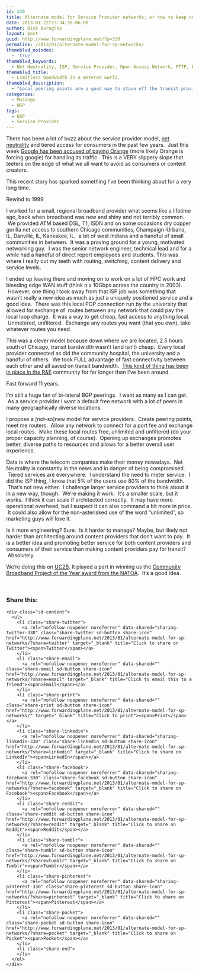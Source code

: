 ```yaml
---
id: 330
title: Alternate model for Service Provider networks; or how to keep net neutrality intact
date: 2013-01-22T23:34:38-06:00
author: Nick Buraglio
layout: post
guid: http://www.forwardingplane.net/?p=330
permalink: /2013/01/alternate-model-for-sp-networks/
themeblvd_noindex:
  - 'true'
themeblvd_keywords:
  - Net Neutrality, ISP, Service Provider, Open Access Network, FTTP, FTTH, UC2B, BGP
themeblvd_title:
  - Limitless bandwidth in a metered world.
themeblvd_description:
  - "Local peering points are a good way to stave off the transit providers from metering all of the content that consumers want to see.  Let's re-think how we do internet service delivery.  "
categories:
  - Musings
  - NSP
tags:
  - NSP
  - Service Provider
---
```

There has been a lot of buzz about the service provider model, <a href="http://en.wikipedia.org/wiki/Net_neutrality" target="_blank">net neutrality</a> and tiered access for consumers in the past few years.  Just this week <a href="http://www.theverge.com/2013/1/19/3894182/french-isp-orange-says-google-pays-to-send-traffic" target="_blank">Google has been accused of paying Orange</a> (more likely Orange is forcing google) for handling its traffic.  This is a VERY slippery slope that teeters on the edge of what we all want to avoid as consumers or content creators.

This recent story has sparked something I&#8217;ve been thinking about for a very long time.

Rewind to 1999.

I worked for a small, regional broadband provider what seems like a lifetime ago, back when broadband was new and shiny and not terribly common.  We provided ATM based DSL, T1, ISDN and on some occasions dry copper gorilla net access to southern Chicago communities, Champaign-Urbana, IL, Danville, IL, Kankakee, IL,  a bit of west Indiana and a handful of small communities in between.  It was a proving ground for a young, motivated networking guy.  I was the senior network engineer, technical lead and for a while had a handful of direct report employees and students. This was where I really cut my teeth with routing, switching, content delivery and service levels.

I ended up leaving there and moving on to work on a lot of HPC work and bleeding edge WAN stuff (think n x 10Gbps across the country in 2003).  However, one thing I took away from that ISP job was something that wasn&#8217;t really a new idea as much as just a uniquely positioned service and a good idea.  There was this local POP connection run by the university that allowed for exchange of  routes between any network that could pay the local loop charge.  It was a way to get cheap, fast access to anything local.  Unmetered, unfiltered.  Exchange any routes you want (that you own), take whatever routes you need.

This was a clever model because down where we are located, 2.5 hours south of Chicago, transit bandwidth wasn&#8217;t (and isn&#8217;t) cheap.  Every local provider connected as did the community hospital, the university and a handful of others.  We took FULL advantage of fast connectivity between each other and all saved on transit bandwidth.  <a href="http://en.wikipedia.org/wiki/National_research_and_education_network" target="_blank">This kind of thing has been in place in the R&E</a> community for far longer than I&#8217;ve been around.

Fast forward 11 years.

I&#8217;m still a huge fan of bi-lateral BGP peerings.  I want as many as I can get.  As a service provider I want a default free network with a lot of peers in many geographically diverse locations.

I propose a [not-so]new model for service providers.  Create peering points, meet me routers.  Allow any network to connect for a port fee and exchange local routes.  Make these local routes free, unlimited and unfiltered (do your proper capacity planning, of course).  Opening up exchanges promotes better, diverse paths to resources and allows for a better overall user experience.

Data is where the telecom companies make their money nowadays.  Net Neutrality is constantly in the news and in danger of being compromised.  Tiered services are everywhere.  I understand the need to meter service.  I did the ISP thing, I know that 5% of the users use 80% of the bandwidth.  That&#8217;s not new either.  I challenge larger service providers to think about it in a new way, though.  We&#8217;re making it work.  It&#8217;s a smaller scale, but it works.  I think it can scale if architected correctly.  It may have more operational overhead, but I suspect it can also command a bit more in price.  It could also allow for the non-asterisked use of the word &#8220;unlimited&#8221;, so marketing guys will love it.

<div>
  Is it more engineering? Sure.  Is it harder to manage? Maybe, but likely not harder than architecting around content providers that don&#8217;t want to pay.  It is a better idea and promoting better service for both content providers and consumers of their service than making content providers pay for transit?  Absolutely.
</div>

We&#8217;re doing this on <a href="http://uc2b.net" target="_blank">UC2B</a>. It played a part in winning us the <a href="http://www.natoa.org/2012/09/natoa-announces-recipients-of-4.html" target="_blank">Community Broadband Project of the Year award from the NATOA</a>.  It&#8217;s a good idea.

&nbsp;

<div class="sharedaddy sd-sharing-enabled">
  <div class="robots-nocontent sd-block sd-social sd-social-icon-text sd-sharing">
    <h3 class="sd-title">
      Share this:
    </h3>
    
    <div class="sd-content">
      <ul>
        <li class="share-twitter">
          <a rel="nofollow noopener noreferrer" data-shared="sharing-twitter-330" class="share-twitter sd-button share-icon" href="http://www.forwardingplane.net/2013/01/alternate-model-for-sp-networks/?share=twitter" target="_blank" title="Click to share on Twitter"><span>Twitter</span></a>
        </li>
        <li class="share-email">
          <a rel="nofollow noopener noreferrer" data-shared="" class="share-email sd-button share-icon" href="http://www.forwardingplane.net/2013/01/alternate-model-for-sp-networks/?share=email" target="_blank" title="Click to email this to a friend"><span>Email</span></a>
        </li>
        <li class="share-print">
          <a rel="nofollow noopener noreferrer" data-shared="" class="share-print sd-button share-icon" href="http://www.forwardingplane.net/2013/01/alternate-model-for-sp-networks/" target="_blank" title="Click to print"><span>Print</span></a>
        </li>
        <li class="share-linkedin">
          <a rel="nofollow noopener noreferrer" data-shared="sharing-linkedin-330" class="share-linkedin sd-button share-icon" href="http://www.forwardingplane.net/2013/01/alternate-model-for-sp-networks/?share=linkedin" target="_blank" title="Click to share on LinkedIn"><span>LinkedIn</span></a>
        </li>
        <li class="share-facebook">
          <a rel="nofollow noopener noreferrer" data-shared="sharing-facebook-330" class="share-facebook sd-button share-icon" href="http://www.forwardingplane.net/2013/01/alternate-model-for-sp-networks/?share=facebook" target="_blank" title="Click to share on Facebook"><span>Facebook</span></a>
        </li>
        <li class="share-reddit">
          <a rel="nofollow noopener noreferrer" data-shared="" class="share-reddit sd-button share-icon" href="http://www.forwardingplane.net/2013/01/alternate-model-for-sp-networks/?share=reddit" target="_blank" title="Click to share on Reddit"><span>Reddit</span></a>
        </li>
        <li class="share-tumblr">
          <a rel="nofollow noopener noreferrer" data-shared="" class="share-tumblr sd-button share-icon" href="http://www.forwardingplane.net/2013/01/alternate-model-for-sp-networks/?share=tumblr" target="_blank" title="Click to share on Tumblr"><span>Tumblr</span></a>
        </li>
        <li class="share-pinterest">
          <a rel="nofollow noopener noreferrer" data-shared="sharing-pinterest-330" class="share-pinterest sd-button share-icon" href="http://www.forwardingplane.net/2013/01/alternate-model-for-sp-networks/?share=pinterest" target="_blank" title="Click to share on Pinterest"><span>Pinterest</span></a>
        </li>
        <li class="share-pocket">
          <a rel="nofollow noopener noreferrer" data-shared="" class="share-pocket sd-button share-icon" href="http://www.forwardingplane.net/2013/01/alternate-model-for-sp-networks/?share=pocket" target="_blank" title="Click to share on Pocket"><span>Pocket</span></a>
        </li>
        <li class="share-end">
        </li>
      </ul>
    </div>
  </div>
</div>